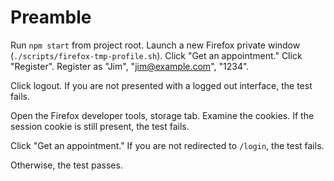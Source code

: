# Preamble
Run `npm start` from project root.
Launch a new Firefox private window (`./scripts/firefox-tmp-profile.sh`).
Click "Get an appointment."
Click "Register".
Register as "Jim", "jim@example.com", "1234".

Click logout.
If you are not presented with a logged out interface, the test fails.

Open the Firefox developer tools, storage tab.
Examine the cookies.
If the session cookie is still present, the test fails.

Click "Get an appointment."
If you are not redirected to `/login`, the test fails.

Otherwise, the test passes.
